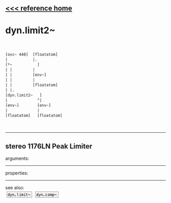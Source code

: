 [<<< reference home](ceammc_lib.md)
---

# dyn.limit2~

```


[osc~ 440]  [floatatom]
|           |.
[*~           ]
| |         |
| |         [env~]
| |         |
| |         [floatatom]
| |.
[dyn.limit2~   ]
|             ^|
[env~]        [env~]
|             |
[floatatom]   [floatatom]

            
```
---
stereo 1176LN Peak Limiter
---
arguments:


---
properties:


---
see also:<br>
[![dyn.limit~](img/object_dyn.limit~.png)](dyn.limit~.md)
[![dyn.comp~](img/object_dyn.comp~.png)](dyn.comp~.md)
